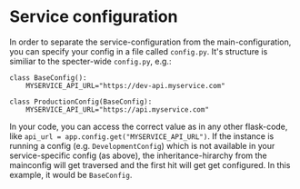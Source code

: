 # Service configuration
In order to separate the service-configuration from the main-configuration, you can specify your config in a file called `config.py`. It's structure is similiar to the specter-wide `config.py`, e.g.:
```
class BaseConfig():
    MYSERVICE_API_URL="https://dev-api.myservice.com"

class ProductionConfig(BaseConfig):
    MYSERVICE_API_URL="https://api.myservice.com"
```

In your code, you can access the correct value as in any other flask-code, like `api_url = app.config.get("MYSERVICE_API_URL")`. If the instance is running a config (e.g. `DevelopmentConfig`) which is not available in your service-specific config (as above), the inheritance-hirarchy from the mainconfig will get traversed and the first hit will get get configured. In this example, it would be `BaseConfig`.